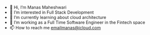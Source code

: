 - 👋 Hi, I’m Manas Maheshwari
- 👀 I’m interested in Full Stack Development
- 🌱 I’m currently learning about cloud architecture
- 💞️ I’m working as a Full Time Software Engineer in the Fintech space
- 📫 How to reach me emailmanas@icloud.com            

<!---
manas-maheshwari/manas-maheshwari is a ✨ special ✨ repository because its `README.md` (this file) appears on your GitHub profile.
You can click the Preview link to take a look at your changes.
--->
